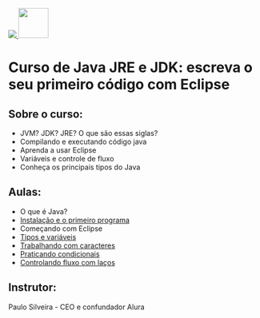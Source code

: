 <a href="https://www.alura.com.br/assets/img/home/alura-logo.1647285902.svg"/> <img src="https://cursos.alura.com.br/course/java-primeiros-passos" heignt="52"> <img src="https://cdn.jsdelivr.net/gh/devicons/devicon/icons/java/java-original.svg" height="60"/>
</a>
# Curso de Java JRE e JDK: escreva o seu primeiro código com Eclipse

## Sobre o curso:
- JVM? JDK? JRE? O que são essas siglas?
- Compilando e executando código java
- Aprenda a usar Eclipse
- Variáveis e controle de fluxo
- Conheça os principais tipos do Java

## Aulas:
- O que é Java?
- [Instalação e o primeiro programa](https://github.com/nogran/java_alura/tree/main/02.Instalacao_e_o_primeiro_programa)
- Começando com Eclipse
- [Tipos e variáveis](https://github.com/nogran/java_alura/tree/main/04.Tipos_e_variaveis)
- [Trabalhando com caracteres](https://github.com/nogran/java_alura/tree/main/05.Trabalhando_com_caracteres)
- [Praticando condicionais](https://github.com/nogran/java_alura/tree/main/06.Praticando_condicionais)
- [Controlando fluxo com laços](https://github.com/nogran/java_alura/tree/main/07.Controlando_fluxo_com_lacos)

## Instrutor:
Paulo Silveira - CEO e confundador Alura
